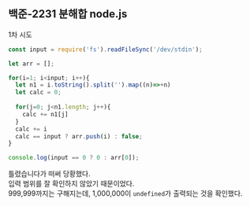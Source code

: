 ## 백준-2231 분해합 node.js

1차 시도

```javascript
const input = require('fs').readFileSync('/dev/stdin');

let arr = [];

for(i=1; i<input; i++){
  let n1 = i.toString().split('').map((n)=>+n)
  let calc = 0;
  
  for(j=0; j<n1.length; j++){
    calc += n1[j]
  }
  calc += i
  calc == input ? arr.push(i) : false;
}

console.log(input == 0 ? 0 : arr[0]);
```

틀렸습니다가 떠써 당황했다.  
입력 범위를 잘 확인하지 않았기 때문이었다.  
999,999까지는 구해지는데, 1,000,000이 `undefined`가 출력되는 것을 확인했다.
